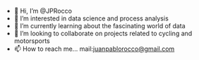 - 👋 Hi, I’m @JPRocco
- 👀 I’m interested in data science and process analysis
- 🌱 I’m currently learning about the fascinating world of data
- 💞️ I’m looking to collaborate on projects related to cycling and motorsports
- 📫 How to reach me... mail:juanpablorocco@gmail.com

<!---
JPRocco/JPRocco is a ✨ special ✨ repository because its `README.md` (this file) appears on your GitHub profile.
You can click the Preview link to take a look at your changes.
--->
